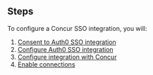 ## Steps

To configure a Concur SSO integration, you will:

1. [Consent to Auth0 SSO integration](#consent-to-auth0-sso-integration)
2. [Configure Auth0 SSO integration](#create-auth0-sso-integration)
3. [Configure integration with Concur](#configure-integration-with-concur)
4. [Enable connections](#enable-connections)
